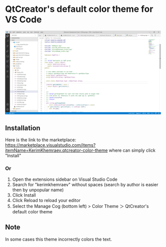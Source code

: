 # QtCreator's default color theme for VS Code

![alt text](images/qt-theme.png)
## Installation
Here is the link to the marketplace: https://marketplace.visualstudio.com/items?itemName=KerimKhemraev.qtcreator-color-theme
where can simply click "Install"

### Or

1. Open the extensions sidebar on Visual Studio Code
2. Search for "kerimkhemraev" without spaces (search by author is easier then by unpopular name)
3. Click Install
4. Click Reload to reload your editor
5. Select the Manage Cog (bottom left) > Color Theme ＞ QtCreator's default color theme

## Note
In some cases this theme incorrectly colors the text. 